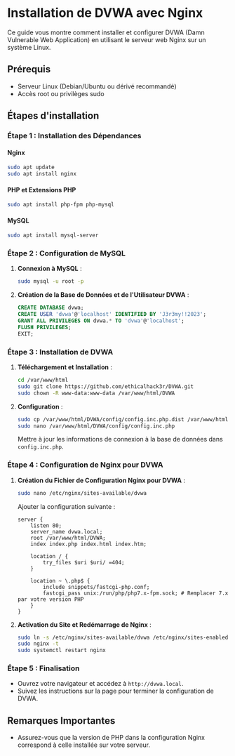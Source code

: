 # Installation de DVWA avec Nginx

Ce guide vous montre comment installer et configurer DVWA (Damn Vulnerable Web Application) en utilisant le serveur web Nginx sur un système Linux.

## Prérequis

- Serveur Linux (Debian/Ubuntu ou dérivé recommandé)
- Accès root ou privilèges sudo

## Étapes d'installation

### Étape 1 : Installation des Dépendances

#### Nginx

```bash
sudo apt update
sudo apt install nginx
```

#### PHP et Extensions PHP

```bash
sudo apt install php-fpm php-mysql
```

#### MySQL

```bash
sudo apt install mysql-server
```

### Étape 2 : Configuration de MySQL

1. **Connexion à MySQL** :

    ```bash
    sudo mysql -u root -p
    ```

2. **Création de la Base de Données et de l'Utilisateur DVWA** :

    ```sql
    CREATE DATABASE dvwa;
    CREATE USER 'dvwa'@'localhost' IDENTIFIED BY 'J3r3my!!2023';
    GRANT ALL PRIVILEGES ON dvwa.* TO 'dvwa'@'localhost';
    FLUSH PRIVILEGES;
    EXIT;
    ```

### Étape 3 : Installation de DVWA

1. **Téléchargement et Installation** :

    ```bash
    cd /var/www/html
    sudo git clone https://github.com/ethicalhack3r/DVWA.git
    sudo chown -R www-data:www-data /var/www/html/DVWA
    ```

2. **Configuration** :

    ```bash
    sudo cp /var/www/html/DVWA/config/config.inc.php.dist /var/www/html/DVWA/config/config.inc.php
    sudo nano /var/www/html/DVWA/config/config.inc.php
    ```

    Mettre à jour les informations de connexion à la base de données dans `config.inc.php`.

### Étape 4 : Configuration de Nginx pour DVWA

1. **Création du Fichier de Configuration Nginx pour DVWA** :

    ```bash
    sudo nano /etc/nginx/sites-available/dvwa
    ```

    Ajouter la configuration suivante :

    ```nginx
    server {
        listen 80;
        server_name dvwa.local;
        root /var/www/html/DVWA;
        index index.php index.html index.htm;

        location / {
            try_files $uri $uri/ =404;
        }

        location ~ \.php$ {
            include snippets/fastcgi-php.conf;
            fastcgi_pass unix:/run/php/php7.x-fpm.sock; # Remplacer 7.x par votre version PHP
        }
    }
    ```

2. **Activation du Site et Redémarrage de Nginx** :

    ```bash
    sudo ln -s /etc/nginx/sites-available/dvwa /etc/nginx/sites-enabled/
    sudo nginx -t
    sudo systemctl restart nginx
    ```

### Étape 5 : Finalisation

- Ouvrez votre navigateur et accédez à `http://dvwa.local`.
- Suivez les instructions sur la page pour terminer la configuration de DVWA.

## Remarques Importantes

- Assurez-vous que la version de PHP dans la configuration Nginx correspond à celle installée sur votre serveur.
